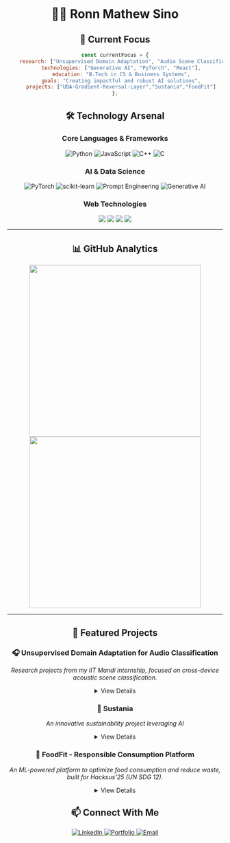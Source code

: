 <div align="center">

# 👨‍💻 Ronn Mathew Sino

## 🔮 Current Focus

```js
const currentFocus = {
    research: ["Unsupervised Domain Adaptation", "Audio Scene Classification"],
    technologies: ["Generative AI", "PyTorch", "React"],
    education: "B.Tech in CS & Business Systems",
    goals: "Creating impactful and robust AI solutions",
    projects: ["UDA-Gradient-Reversal-Layer","Sustania","FoodFit"]
};
```

## 🛠️ Technology Arsenal

<div align="center">

### Core Languages & Frameworks
![Python](https://img.shields.io/badge/Python-Expert-3776AB?style=for-the-badge&logo=python&logoColor=white)
![JavaScript](https://img.shields.io/badge/JavaScript-Beginner-F7DF1E?style=for-the-badge&logo=javascript&logoColor=black)
![C++](https://img.shields.io/badge/C++-Proficient-00599C?style=for-the-badge&logo=c%2B%2B&logoColor=white)
![C](https://img.shields.io/badge/C-Intermediate-A8B9CC?style=for-the-badge&logo=c&logoColor=black)

### AI & Data Science
![PyTorch](https://img.shields.io/badge/PyTorch-Beginner-EE4C2C?style=for-the-badge&logo=pytorch&logoColor=white)
![scikit-learn](https://img.shields.io/badge/scikit--learn-Intermediate-F7931E?style=for-the-badge&logo=scikit-learn&logoColor=white)
![Prompt Engineering](https://img.shields.io/badge/Prompt_Engineering-Specialist-FF5733?style=for-the-badge&logo=artstation&logoColor=white)
![Generative AI](https://img.shields.io/badge/Generative_AI-Advanced-8A2BE2?style=for-the-badge&logo=openai&logoColor=white)

### Web Technologies
<div>
    <img src="https://img.shields.io/badge/React-61DAFB?style=for-the-badge&logo=react&logoColor=black" />
    <img src="https://img.shields.io/badge/Node.js-339933?style=for-the-badge&logo=node.js&logoColor=white" />
    <img src="https://img.shields.io/badge/HTML5-E34F26?style=for-the-badge&logo=html5&logoColor=white" />
    <img src="https://img.shields.io/badge/CSS3-1572B6?style=for-the-badge&logo=css3&logoColor=white" />
</div>

</div>

---

## 📊 GitHub Analytics

<p align="center">
    <img src="https://github-readme-stats.vercel.app/api?username=RonnMath03&show_icons=true&theme=tokyonight" width="400">
    <img src="https://github-readme-stats.vercel.app/api/top-langs/?username=RonnMath03&layout=compact&theme=tokyonight" width="400">
</p>

---

## 🎯 Featured Projects

<div align="center">

### 🎧 Unsupervised Domain Adaptation for Audio Classification
*Research projects from my IIT Mandi internship, focused on cross-device acoustic scene classification.*

<details>
<summary>View Details</summary>

#### Project 1: UDA with Gradient Reversal Layer (GRL)
- **Objective**: Implemented a Domain-Adversarial Neural Network (DANN) using a GRL to make an audio transformer (PaSST) robust to domain shifts across different recording devices.
- **Key Result**: Achieved **70.37%** accuracy on the target domain, a **22.76%** absolute improvement over the source-only baseline, demonstrating the effectiveness of adversarial training.
- **Repository**: [UDA-Gradient-Reversal-Layer](https://github.com/UDA-IIT-Mandi/UDA-Gradient-Reversal-Layer)

#### Project 2: UDA with Cycle Self-Training (CST)
- **Objective**: Developed a novel framework using Cycle Self-Training (CST) combined with FixMatch consistency regularization and a Sharpness-Aware Minimization (SAM) optimizer.
- **Key Result**: Attained a **66.57%** overall accuracy by leveraging a multi-component loss function, proving the viability of CST for audio domain adaptation.
- **Repository**: [UDA-Cycle-Self-Training](https://github.com/UDA-IIT-Mandi/UDA-Cycle-Self-Training)

</details>

### 🌱 Sustania
*An innovative sustainability project leveraging AI*

<details>
<summary>View Details</summary>

- Frontend - Typescript
- Backend - Python
- Advanced ML algorithms for environmental impact analysis
- Sustainable technology implementation
- Check out at [Sustania](https://github.com/RonnMath03/Sustania)

</details>

### 🥗 FoodFit - Responsible Consumption Platform
*An ML-powered platform to optimize food consumption and reduce waste, built for Hacksus'25 (UN SDG 12).*

<details>
<summary>View Details</summary>

- **Core Idea**: Provides data-driven insights, personalized portion recommendations, and waste forecasts to promote sustainable eating habits.
- **Tech Stack**:
    - **Frontend**: `TypeScript`, `React`, `Vite`, `Chakra UI`, `React Query`
    - **Backend**: `Python`, `Flask`, `scikit-learn`, `XGBoost`
- **ML Models**: Implemented Gradient Boosting for portion prediction, a Random Forest for waste classification, and collaborative filtering for meal recommendations.
- **Repository**: [FoodFit](https://github.com/RonnMath03/FoodFit)

</details>

</div>

## 📫 Connect With Me

<div align="center">
    <a href="https://linkedin.com/in/ronnmathewsino">
        <img src="https://img.shields.io/badge/LinkedIn-Connect-blue?style=for-the-badge&logo=linkedin" alt="LinkedIn" />
    </a>
    <a href="https://ronnmath03.github.io">
        <img src="https://img.shields.io/badge/Portfolio-Visit-success?style=for-the-badge&logo=github" alt="Portfolio" />
    </a>
    <a href="mailto:ronnmathewsino@gmail.com">
        <img src="https://img.shields.io/badge/Email-Contact-red?style=for-the-badge&logo=gmail" alt="Email" />
    </a>
</div>


